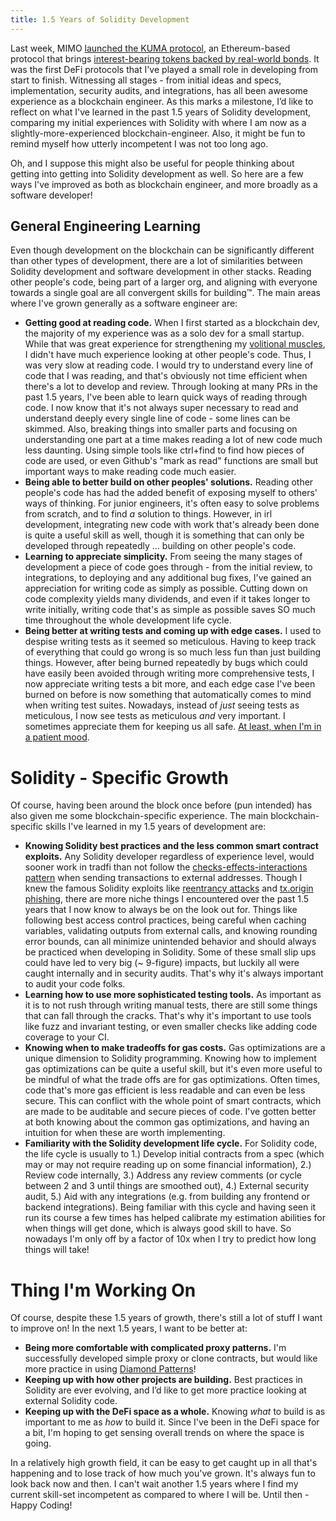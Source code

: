 ```yaml
---
title: 1.5 Years of Solidity Development
---
```


Last week, MIMO [launched the KUMA protocol](https://twitter.com/kumaprotocol/status/1672213286706659328?s=46&t=1W2YCOQESzYzwC4AJABrlw), an Ethereum-based protocol that brings [interest-bearing tokens backed by real-world bonds](https://medium.com/mimolabs/kuma-protocol-by-mimo-nfts-and-interest-bearing-tokens-backed-by-bonds-c3fd270078a8). It was the first DeFi protocols that I've played a small role in developing from start to finish. Witnessing all stages - from initial ideas and specs, implementation, security audits, and integrations, has all been awesome experience as a blockchain engineer. As this marks a milestone, I’d like to reflect on what I've learned in the past 1.5 years of Solidity development, comparing my initial experiences with Solidity with where I am now as a slightly-more-experienced blockchain-engineer. Also, it might be fun to remind myself how utterly incompetent I was not too long ago.

Oh, and I suppose this might also be useful for people thinking about getting into getting into Solidity development as well. So here are a few ways I've improved as both as blockchain engineer, and more broadly as a software developer!

## General Engineering Learning

Even though development on the blockchain can be significantly different than other types of development, there are a lot of similarities between Solidity development and software development in other stacks. Reading other people's code, being part of a larger org, and aligning with everyone towards a single goal are all convergent skills for building™️. The main areas where I've grown generally as a software engineer are:

- **Getting good at reading code.** When I first started as a blockchain dev, the majority of my experience was as a solo dev for a small startup. While that was great experience for strengthening my [volitional muscles](https://twitter.com/recursecenter/status/1489700523573977091), I didn't have much experience looking at other people's code. Thus, I was very slow at reading code. I would try to understand every line of code that I was reading, and that's obviously not time efficient when there's a lot to develop and review. Through looking at many PRs in the past 1.5 years, I've been able to learn quick ways of reading through code. I now know that it's not always super necessary to read and understand deeply every single line of code - some lines can be skimmed. Also, breaking things into smaller parts and focusing on understanding one part at a time makes reading a lot of new code much less daunting. Using simple tools like ctrl+find to find how pieces of code are used, or even Github's "mark as read" functions are small but important ways to make reading code much easier.
- **Being able to better build on other peoples' solutions.** Reading other people's code has had the added benefit of exposing myself to others' ways of thinking. For junior engineers, it's often easy to solve problems from scratch, and to find _a_ solution to things. However, in irl development, integrating new code with work that's already been done is quite a useful skill as well, though it is something that can only be developed through repeatedly ... building on other people's code.
- **Learning to appreciate simplicity.** From seeing the many stages of development a piece of code goes through - from the initial review, to integrations, to deploying and any additional bug fixes, I've gained an appreciation for writing code as simply as possible. Cutting down on code complexity yields many dividends, and even if it takes longer to write initially, writing code that's as simple as possible saves SO much time throughout the whole development life cycle.
- **Being better at writing tests and coming up with edge cases.** I used to despise writing tests as it seemed so meticulous. Having to keep track of everything that could go wrong is so much less fun than just building things. However, after being burned repeatedly by bugs which could have easily been avoided through writing more comprehensive tests, I now appreciate writing tests a bit more, and each edge case I've been burned on before is now something that automatically comes to mind when writing test suites. Nowadays, instead of _just_ seeing tests as meticulous, I now see tests as meticulous _and_ very important. I sometimes appreciate them for keeping us all safe. [At least, when I'm in a patient mood](https://imgflip.com/i/7s4qmt).

# Solidity - Specific Growth

Of course, having been around the block once before (pun intended) has also given me some blockchain-specific experience. The main blockchain-specific skills I've learned in my 1.5 years of development are:

- **Knowing Solidity best practices and the less common smart contract exploits.** Any Solidity developer regardless of experience level, would sooner work in tradfi than not follow the [checks-effects-interactions pattern](https://docs.Soliditylang.org/en/v0.6.11/security-considerations.html) when sending transactions to external addresses. Though I knew the famous Solidity exploits like [reentrancy attacks](https://www.alchemy.com/overviews/reentrancy-attack-solidity#:~:text=A%20reentrancy%20attack%20in%20Solidity%20repeatedly%20withdraws%20funds%20from%20a,find%20an%20exploitable%20smart%20contract.) and [tx.origin phishing](https://hackernoon.com/hacking-solidity-contracts-using-txorigin-for-authorization-are-vulnerable-to-phishing), there are more niche things I encountered over the past 1.5 years that I now know to always be on the look out for. Things like following best access control practices, being careful when caching variables, validating outputs from external calls, and knowing rounding error bounds, can all minimize unintended behavior and should always be practiced when developing in Solidity. Some of these small slip ups could have led to very big (~ 9-figure) impacts, but luckily all were caught internally and in security audits. That's why it's always important to audit your code folks.
- **Learning how to use more sophisticated testing tools.** As important as it is to not rush through writing manual tests, there are still some things that can fall through the cracks. That's why it's important to use tools like fuzz and invariant testing, or even smaller checks like adding code coverage to your CI.
- **Knowing when to make tradeoffs for gas costs.** Gas optimizations are a unique dimension to Solidity programming. Knowing how to implement gas optimizations can be quite a useful skill, but it's even more useful to be mindful of what the trade offs are for gas optimizations. Often times, code that's more gas efficient is less readable and can even be less secure. This can conflict with the whole point of smart contracts, which are made to be auditable and secure pieces of code. I've gotten better at both knowing about the common gas optimizations, and having an intuition for when these are worth implementing.
- **Familiarity with the Solidity development life cycle.** For Solidity code, the life cycle is usually to 1.) Develop initial contracts from a spec (which may or may not require reading up on some financial information), 2.) Review code internally, 3.) Address any review comments (or cycle between 2 and 3 until things are smoothed out), 4.) External security audit, 5.) Aid with any integrations (e.g. from building any frontend or backend integrations). Being familiar with this cycle and having seen it run its course a few times has helped calibrate my estimation abilities for when things will get done, which is always good skill to have. So nowadays I'm only off by a factor of 10x when I try to predict how long things will take!

# Thing I'm Working On

Of course, despite these 1.5 years of growth, there's still a lot of stuff I want to improve on! In the next 1.5 years, I want to be better at:

- **Being more comfortable with complicated proxy patterns.** I'm successfully developed simple proxy or clone contracts, but would like more practice in using [Diamond Patterns](https://eips.ethereum.org/EIPS/eip-2535)!
- **Keeping up with how other projects are building.** Best practices in Solidity are ever evolving, and I’d like to get more practice looking at external Solidity code.
- **Keeping up with the DeFi space as a whole.** Knowing _what_ to build is as important to me as _how_ to build it. Since I've been in the DeFi space for a bit, I'm hoping to get sensing overall trends on where the space is going.

In a relatively high growth field, it can be easy to get caught up in all that's happening and to lose track of how much you've grown. It's always fun to look back now and then. I can't wait another 1.5 years where I find my current skill-set incompetent as compared to where I will be. Until then - Happy Coding!
